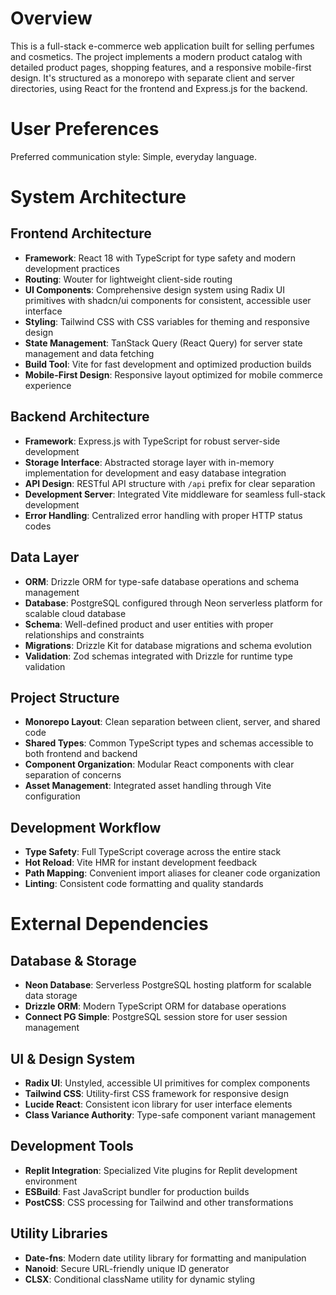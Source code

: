 # Overview

This is a full-stack e-commerce web application built for selling perfumes and cosmetics. The project implements a modern product catalog with detailed product pages, shopping features, and a responsive mobile-first design. It's structured as a monorepo with separate client and server directories, using React for the frontend and Express.js for the backend.

# User Preferences

Preferred communication style: Simple, everyday language.

# System Architecture

## Frontend Architecture
- **Framework**: React 18 with TypeScript for type safety and modern development practices
- **Routing**: Wouter for lightweight client-side routing
- **UI Components**: Comprehensive design system using Radix UI primitives with shadcn/ui components for consistent, accessible user interface
- **Styling**: Tailwind CSS with CSS variables for theming and responsive design
- **State Management**: TanStack Query (React Query) for server state management and data fetching
- **Build Tool**: Vite for fast development and optimized production builds
- **Mobile-First Design**: Responsive layout optimized for mobile commerce experience

## Backend Architecture
- **Framework**: Express.js with TypeScript for robust server-side development
- **Storage Interface**: Abstracted storage layer with in-memory implementation for development and easy database integration
- **API Design**: RESTful API structure with `/api` prefix for clear separation
- **Development Server**: Integrated Vite middleware for seamless full-stack development
- **Error Handling**: Centralized error handling with proper HTTP status codes

## Data Layer
- **ORM**: Drizzle ORM for type-safe database operations and schema management
- **Database**: PostgreSQL configured through Neon serverless platform for scalable cloud database
- **Schema**: Well-defined product and user entities with proper relationships and constraints
- **Migrations**: Drizzle Kit for database migrations and schema evolution
- **Validation**: Zod schemas integrated with Drizzle for runtime type validation

## Project Structure
- **Monorepo Layout**: Clean separation between client, server, and shared code
- **Shared Types**: Common TypeScript types and schemas accessible to both frontend and backend
- **Component Organization**: Modular React components with clear separation of concerns
- **Asset Management**: Integrated asset handling through Vite configuration

## Development Workflow
- **Type Safety**: Full TypeScript coverage across the entire stack
- **Hot Reload**: Vite HMR for instant development feedback
- **Path Mapping**: Convenient import aliases for cleaner code organization
- **Linting**: Consistent code formatting and quality standards

# External Dependencies

## Database & Storage
- **Neon Database**: Serverless PostgreSQL hosting platform for scalable data storage
- **Drizzle ORM**: Modern TypeScript ORM for database operations
- **Connect PG Simple**: PostgreSQL session store for user session management

## UI & Design System
- **Radix UI**: Unstyled, accessible UI primitives for complex components
- **Tailwind CSS**: Utility-first CSS framework for responsive design
- **Lucide React**: Consistent icon library for user interface elements
- **Class Variance Authority**: Type-safe component variant management

## Development Tools
- **Replit Integration**: Specialized Vite plugins for Replit development environment
- **ESBuild**: Fast JavaScript bundler for production builds
- **PostCSS**: CSS processing for Tailwind and other transformations

## Utility Libraries
- **Date-fns**: Modern date utility library for formatting and manipulation
- **Nanoid**: Secure URL-friendly unique ID generator
- **CLSX**: Conditional className utility for dynamic styling